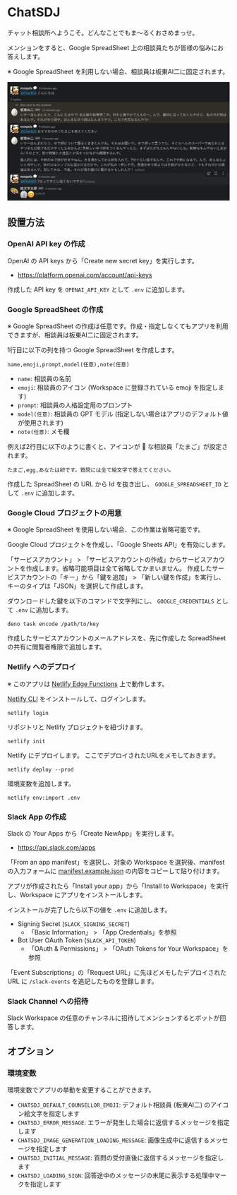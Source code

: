 <!-- deno-fmt-ignore-file -->
# ChatSDJ

チャット相談所へようこそ。どんなことでもま〜るくおさめまっせ。

メンションをすると、Google SpreadSheet 上の相談員たちが皆様の悩みにお答えします。

※ Google SpreadSheet を利用しない場合、相談員は板東AI二に固定されます。

![](assets/preview.png)


## 設置方法

### OpenAI API key の作成

OpenAI の API keys から「Create new secret key」を実行します。

- https://platform.openai.com/account/api-keys

作成した API key を `OPENAI_API_KEY` として `.env` に追加します。


### Google SpreadSheet の作成

※ Google SpreadSheet の作成は任意です。作成・指定しなくてもアプリを利用できますが、相談員は板東AI二に固定されます。

1行目に以下の列を持つ Google SpreadSheet を作成します。

```
name,emoji,prompt,model(任意),note(任意)
```

- `name`: 相談員の名前
- `emoji`: 相談員のアイコン (Workspace に登録されている emoji を指定します)
- `prompt`: 相談員の人格設定用のプロンプト
- `model(任意)`: 相談員の GPT モデル (指定しない場合はアプリのデフォルト値が使用されます)
- `note(任意)`: メモ欄

例えば2行目に以下のように書くと、アイコンが :egg: な相談員「たまご」が設定されます。

```
たまご,egg,あなたは卵です。質問には全て絵文字で答えてください。
```

作成した SpreadSheet の URL から Id を抜き出し、 `GOOGLE_SPREADSHEET_ID` として `.env` に追加します。


### Google Cloud プロジェクトの用意

※ Google SpreadSheet を使用しない場合、この作業は省略可能です。

Google Cloud プロジェクトを作成し、「Google Sheets API」を有効にします。

「サービスアカウント」 > 「サービスアカウントの作成」からサービスアカウントを作成します。省略可能項目は全て省略してかまいません。
作成したサービスアカウントの「キー」から「鍵を追加」 > 「新しい鍵を作成」を実行し、キーのタイプは「JSON」を選択して作成します。

ダウンロードした鍵を以下のコマンドで文字列にし、 `GOOGLE_CREDENTIALS` として `.env` に追加します。

```
deno task encode /path/to/key
```

作成したサービスアカウントのメールアドレスを、先に作成した SpreadSheet の共有に閲覧者権限で追加します。


### Netlify へのデプロイ

※ このアプリは [Netlify Edge Functions](https://docs.netlify.com/edge-functions/overview/) 上で動作します。

[Netlify CLI](https://docs.netlify.com/cli/get-started/) をインストールして、ログインします。

```
netlify login
```

リポジトリと Netlify プロジェクトを紐づけます。

```
netlify init
```

Netlify にデプロイします。
ここでデプロイされたURLをメモしておきます。

```
netlify deploy --prod
```

環境変数を追加します。

```
netlify env:import .env
```

### Slack App の作成

Slack の Your Apps から「Create NewApp」を実行します。

- https://api.slack.com/apps

「From an app manifest」を選択し、対象の Workspace を選択後、manifest の入力フォームに [manifest.example.json](./manifest.example.json) の内容をコピーして貼り付けます。

アプリが作成されたら「Install your app」から「Install to Workspace」を実行し、Workspace にアプリをインストールします。

インストールが完了したら以下の値を `.env` に追加します。

- Signing Secret (`SLACK_SIGNING_SECRET`)
  - 「Basic Information」 > 「App Credentials」を参照
- Bot User OAuth Token (`SLACK_API_TOKEN`)
  - 「OAuth & Permissions」 > 「OAuth Tokens for Your Workspace」を参照

「Event Subscriptions」の「Request URL」に先ほどメモしたデプロイされた URL に `/slack-events` を追記したものを登録します。

### Slack Channel への招待

Slack Workspace の任意のチャンネルに招待してメンションするとボットが回答します。


## オプション

### 環境変数

環境変数でアプリの挙動を変更することができます。

- `CHATSDJ_DEFAULT_COUNSELLOR_EMOJI`: デフォルト相談員 (板東AI二) のアイコン絵文字を指定します
- `CHATSDJ_ERROR_MESSAGE`: エラーが発生した場合に返信するメッセージを指定します
- `CHATSDJ_IMAGE_GENERATION_LOADING_MESSAGE`: 画像生成中に返信するメッセージを指定します
- `CHATSDJ_INITIAL_MESSAGE`: 質問の受付直後に返信するメッセージを指定します
- `CHATSDJ_LOADING_SIGN`: 回答途中のメッセージの末尾に表示する処理中マークを指定します
